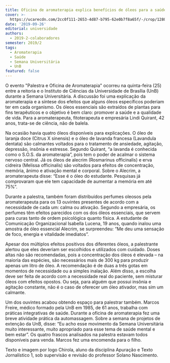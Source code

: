 ```yaml
---
title: Oficina de aromaterapia explica benefícios de óleos para a saúde
cover: >-
  https://ucarecdn.com/2cc0f111-2653-4d87-b795-62e0b7f8a65f/-/crop/1280x828/0,132/-/preview/-/enhance/24/-/sharp/4/
date: '2019-09-26'
editorial: universidade
authors:
  - 2019-2-colaboradores
semester: 2019/2
tags:
  - Aromaterapia
  - Saúde
  - Semana Universitária
  - UnB
featured: false
---
```

O evento "Palestra e Oficina de Aromaterapia" ocorreu na quinta-feira (25) entre a reitoria e o Instituto de Ciências da Universidade de Brasília (UnB) durante a Semana Universitária. A discussão foi uma explicação da aromaterapia e a síntese dos efeitos que alguns óleos específicos poderiam ter em cada organismo. Os óleos essenciais são extraídos de plantas para fins terapêuticos e o objetivo é bem claro: promover a saúde e a qualidade de vida. Para a aromaterapeuta, fitoterapeuta e empresária Lindi Quirant, 42 anos, trata-se de ciência, não de balela.

Na ocasião havia quatro óleos disponíveis para explicações. O óleo de laranja doce (Citrus X sinensis) e o óleo de lavanda francesa (Lavandula dentata) são calmantes voltados para o tratamento de ansiedade, agitação, depressão, insônia e estresse. Segundo Quirant, “a lavanda é conhecida como o S.O.S. da aromaterapia”, pois tem o poder de acalmar o sistema nervoso central. Já os óleos de alecrim (Rosmarinus officinalis) e erva cidreira (Melissa officinalis) são voltados para efeitos de concentração, memória, ânimo e ativação mental e corporal. Sobre o Alecrim, a aromaterapeuta disse: “Esse é o óleo do estudante. Pesquisas já comprovaram que ele tem capacidade de aumentar a memória em até 75%”.

Durante a palestra, também foram distribuídos perfumes oleosos pela aromaterapeuta para os 13 ouvintes presentes de acordo com a necessidade de cada um: calma ou ativação. Segundo a empresária, os perfumes têm efeitos parecidos com os dos óleos essenciais, que servem para curas tanto de ordem psicológica quanto física. A estudante de Comunicação Organizacional Isabella Lucena, 19 anos, quando inalou uma amostra de óleo essencial Alecrim, se surpreendeu: “Me deu uma sensação de foco, energia e vitalidade imediatos”.

Apesar dos múltiplos efeitos positivos dos diferentes óleos, a palestrante alertou que eles deveriam ser escolhidos e utilizados com cuidado. Doses altas não são recomendadas, pois a concentração dos óleos é elevada – na maioria das espécies, são necessários mais de 300 kg para produzir apenas um litro de óleo. A recomendação é de duas a três gotas em momentos de necessidade ou a simples inalação. Além disso, a escolha deve ser feita de acordo com a necessidade real do paciente, sem misturar óleos com efeitos opostos. Ou seja, para alguém que possui insônia e agitação constante, não é o caso de oferecer um óleo ativador, mas sim um calmante.

Um dos ouvintes acabou obtendo espaço para palestrar também. Marcos Freire, médico formado pela UnB em 1985, de 61 anos, trabalha com práticas integrativas de saúde. Durante a oficina de aromaterapia fez uma breve atividade prática da automassagem. Sobre a semana de projetos de extenção da UnB, disse: “Eu acho esse movimento da Semana Universitária muito interessante, muito apropriado para esse tema de saúde mental e bem estar”. Os quatro frascos analisados na palestra estavam todos disponíveis para venda. Marcos fez uma encomenda para o filho.



Texto e imagem por Iogo Chirola, aluno da disciplina Apuração e Texto Jornalístico 1, sob supervisão e revisão do professor Solano Nascimento.
